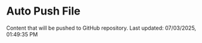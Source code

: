 # Auto Push File

Content that will be pushed to GitHub repository.
Last updated: 07/03/2025, 01:49:35 PM